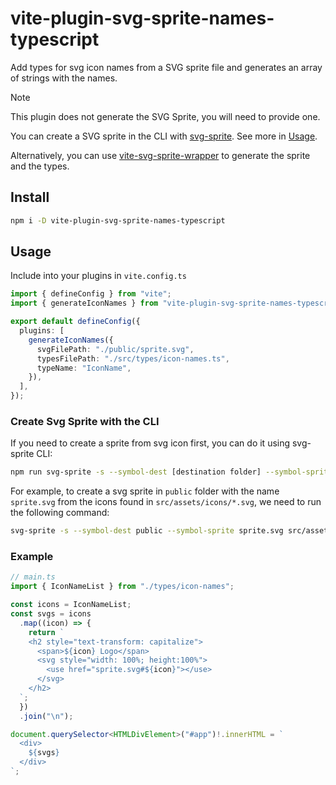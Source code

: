# vite-plugin-svg-sprite-names-typescript

Add types for svg icon names from a SVG sprite file and generates an array of strings with the names. 

> [!NOTE]
> This plugin does not generate the SVG Sprite, you will need to provide one. 
>
> You can create a SVG sprite in the CLI with [svg-sprite](https://github.com/svg-sprite/svg-sprite). See more in [Usage](#create-svg-sprite-with-the-CLI).
>
> Alternatively, you can use [vite-svg-sprite-wrapper](https://github.com/vshepel/vite-svg-sprite-wrapper) to generate the sprite and the types.

## Install

```bash
npm i -D vite-plugin-svg-sprite-names-typescript
```

## Usage

Include into your plugins in `vite.config.ts`

```ts
import { defineConfig } from "vite";
import { generateIconNames } from "vite-plugin-svg-sprite-names-typescript";

export default defineConfig({
  plugins: [
    generateIconNames({
      svgFilePath: "./public/sprite.svg",
      typesFilePath: "./src/types/icon-names.ts",
      typeName: "IconName",
    }),
  ],
});
```

### Create Svg Sprite with the CLI

If you need to create a sprite from svg icon first, you can do it using svg-sprite CLI:

```bash
npm run svg-sprite -s --symbol-dest [destination folder] --symbol-sprite [sprite filename] [svg icons folder]
```

For example, to create a svg sprite in `public` folder with the name `sprite.svg` from the icons found in `src/assets/icons/*.svg`, we need to run the following command:

```bash
svg-sprite -s --symbol-dest public --symbol-sprite sprite.svg src/assets/icons/*.svg
```

### Example

```ts
// main.ts
import { IconNameList } from "./types/icon-names";

const icons = IconNameList;
const svgs = icons
  .map((icon) => {
    return `
    <h2 style="text-transform: capitalize"> 
      <span>${icon} Logo</span>
      <svg style="width: 100%; height:100%">
        <use href="sprite.svg#${icon}"></use>
      </svg>
    </h2>
  `;
  })
  .join("\n");

document.querySelector<HTMLDivElement>("#app")!.innerHTML = `
  <div>
    ${svgs}
  </div>
`;
```
